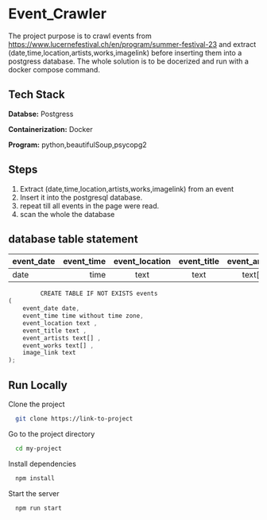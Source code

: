 # Event_Crawler

The project purpose is to crawl events from https://www.lucernefestival.ch/en/program/summer-festival-23 and extract (date,time,location,artists,works,imagelink)
before inserting them into a postgress database. The whole solution is to be 
docerized and run with a docker compose command.


## Tech Stack
**Databse:** Postgress

**Containerization:** Docker

**Program:** python,beautifulSoup,psycopg2

## Steps

1. Extract (date,time,location,artists,works,imagelink) from an event
2. Insert it into the postgresql database.
3. repeat till all events in the page were read.
4. scan the whole the database

## database table statement
event_date | event_time | event_location | event_title | event_artists | event_works | image_link
| :--- | ---: | :---: | :---: | :---: | :---: | :---:
date  | time | text | text | text[] | text[] | text

```javascript
         CREATE TABLE IF NOT EXISTS events
(
    event_date date,
    event_time time without time zone,
    event_location text ,
    event_title text ,
    event_artists text[] ,
    event_works text[] ,
    image_link text 
);
```

## Run Locally

Clone the project

```bash
  git clone https://link-to-project
```

Go to the project directory

```bash
  cd my-project
```

Install dependencies

```bash
  npm install
```

Start the server

```bash
  npm run start
```


